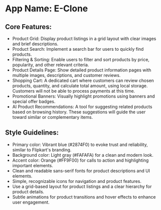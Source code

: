 # **App Name**: E-Clone

## Core Features:

- Product Grid: Display product listings in a grid layout with clear images and brief descriptions.
- Product Search: Implement a search bar for users to quickly find products.
- Filtering & Sorting: Enable users to filter and sort products by price, popularity, and other relevant criteria.
- Product Details Page: Show detailed product information pages with multiple images, descriptions, and customer reviews.
- Shopping Cart: A dedicated cart where customers can review chosen products, quantity, and calculate total amount, using local storage. Customers will not be able to process payments at this time.
- Promotional Banners: Visually highlight promotions using banners and special offer badges.
- AI Product Recommendations: A tool for suggesting related products based on browsing history. These suggestions will guide the user toward similar or complementary items.

## Style Guidelines:

- Primary color: Vibrant blue (#2874F0) to evoke trust and reliability, similar to Flipkart's branding.
- Background color: Light gray (#FAFAFA) for a clean and modern look.
- Accent color: Orange (#FF9F00) for calls to action and highlighting important elements.
- Clean and readable sans-serif fonts for product descriptions and UI elements.
- Simple, recognizable icons for navigation and product features.
- Use a grid-based layout for product listings and a clear hierarchy for product details.
- Subtle animations for product transitions and hover effects to enhance user engagement.